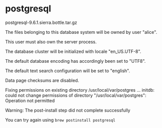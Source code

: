 # postgresql

postgresql-9.6.1.sierra.bottle.tar.gz

The files belonging to this database system will be owned by user "alice".

This user must also own the server process.

The database cluster will be initialized with locale "en_US.UTF-8".

The default database encoding has accordingly been set to "UTF8".

The default text search configuration will be set to "english".

Data page checksums are disabled.

Fixing permissions on existing directory /usr/local/var/postgres ... initdb: could not change permissions of directory "/usr/local/var/postgres": Operation not permitted

Warning: The post-install step did not complete successfully

You can try again using `brew postinstall postgresql`
